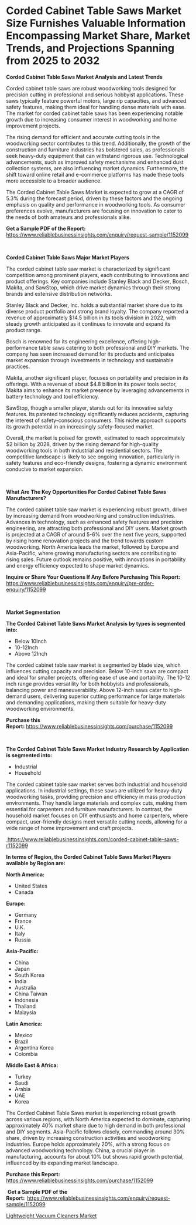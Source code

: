 <p><h1>Corded Cabinet Table Saws Market Size Furnishes Valuable Information Encompassing Market Share, Market Trends, and Projections Spanning from 2025 to 2032</h1></p><p><strong>Corded Cabinet Table Saws Market Analysis and Latest Trends</strong></p>
<p><p>Corded cabinet table saws are robust woodworking tools designed for precision cutting in professional and serious hobbyist applications. These saws typically feature powerful motors, large rip capacities, and advanced safety features, making them ideal for handling dense materials with ease. The market for corded cabinet table saws has been experiencing notable growth due to increasing consumer interest in woodworking and home improvement projects. </p><p>The rising demand for efficient and accurate cutting tools in the woodworking sector contributes to this trend. Additionally, the growth of the construction and furniture industries has bolstered sales, as professionals seek heavy-duty equipment that can withstand rigorous use. Technological advancements, such as improved safety mechanisms and enhanced dust collection systems, are also influencing market dynamics. Furthermore, the shift toward online retail and e-commerce platforms has made these tools more accessible to a broader audience. </p><p>The Corded Cabinet Table Saws Market is expected to grow at a CAGR of 5.3% during the forecast period, driven by these factors and the ongoing emphasis on quality and performance in woodworking tools. As consumer preferences evolve, manufacturers are focusing on innovation to cater to the needs of both amateurs and professionals alike.</p></p>
<p><strong>Get a Sample PDF of the Report:&nbsp;</strong> <a href="https://www.reliablebusinessinsights.com/enquiry/request-sample/1152099?utm_campaign=2641&utm_medium=2&utm_source=Github&utm_content=ia&utm_term=28022025&utm_id=corded-cabinet-table-saws">https://www.reliablebusinessinsights.com/enquiry/request-sample/1152099</a></p>
<p>&nbsp;</p>
<p><strong>Corded Cabinet Table Saws Major Market Players</strong></p>
<p><p>The corded cabinet table saw market is characterized by significant competition among prominent players, each contributing to innovations and product offerings. Key companies include Stanley Black and Decker, Bosch, Makita, and SawStop, which drive market dynamics through their strong brands and extensive distribution networks.</p><p>Stanley Black and Decker, Inc. holds a substantial market share due to its diverse product portfolio and strong brand loyalty. The company reported a revenue of approximately $14.5 billion in its tools division in 2022, with steady growth anticipated as it continues to innovate and expand its product range.</p><p>Bosch is renowned for its engineering excellence, offering high-performance table saws catering to both professional and DIY markets. The company has seen increased demand for its products and anticipates market expansion through investments in technology and sustainable practices.</p><p>Makita, another significant player, focuses on portability and precision in its offerings. With a revenue of about $4.8 billion in its power tools sector, Makita aims to enhance its market presence by leveraging advancements in battery technology and tool efficiency.</p><p>SawStop, though a smaller player, stands out for its innovative safety features. Its patented technology significantly reduces accidents, capturing the interest of safety-conscious consumers. This niche approach supports its growth potential in an increasingly safety-focused market.</p><p>Overall, the market is poised for growth, estimated to reach approximately $2 billion by 2028, driven by the rising demand for high-quality woodworking tools in both industrial and residential sectors. The competitive landscape is likely to see ongoing innovation, particularly in safety features and eco-friendly designs, fostering a dynamic environment conducive to market expansion.</p></p>
<p>&nbsp;</p>
<p><strong>What Are The Key Opportunities For Corded Cabinet Table Saws Manufacturers?</strong></p>
<p><p>The corded cabinet table saw market is experiencing robust growth, driven by increasing demand from woodworking and construction industries. Advances in technology, such as enhanced safety features and precision engineering, are attracting both professional and DIY users. Market growth is projected at a CAGR of around 5-6% over the next five years, supported by rising home renovation projects and the trend towards custom woodworking. North America leads the market, followed by Europe and Asia-Pacific, where growing manufacturing sectors are contributing to rising sales. Future outlook remains positive, with innovations in portability and energy efficiency expected to shape market dynamics.</p></p>
<p><strong>Inquire or Share Your Questions If Any Before Purchasing This Report:</strong> <a href="https://www.reliablebusinessinsights.com/enquiry/pre-order-enquiry/1152099?utm_campaign=2641&utm_medium=2&utm_source=Github&utm_content=ia&utm_term=28022025&utm_id=corded-cabinet-table-saws">https://www.reliablebusinessinsights.com/enquiry/pre-order-enquiry/1152099</a></p>
<p>&nbsp;</p>
<p><strong>Market Segmentation</strong></p>
<p><strong>The Corded Cabinet Table Saws Market Analysis by types is segmented into:</strong></p>
<p><ul><li>Below 10Inch</li><li>10-12Inch</li><li>Above 12Inch</li></ul></p>
<p><p>The corded cabinet table saw market is segmented by blade size, which influences cutting capacity and precision. Below 10-inch saws are compact and ideal for smaller projects, offering ease of use and portability. The 10-12 inch range provides versatility for both hobbyists and professionals, balancing power and maneuverability. Above 12-inch saws cater to high-demand users, delivering superior cutting performance for large materials and demanding applications, making them suitable for heavy-duty woodworking environments.</p></p>
<p><strong>Purchase this Report:&nbsp;</strong><a href="https://www.reliablebusinessinsights.com/purchase/1152099?utm_campaign=2641&utm_medium=2&utm_source=Github&utm_content=ia&utm_term=28022025&utm_id=corded-cabinet-table-saws">https://www.reliablebusinessinsights.com/purchase/1152099</a></p>
<p>&nbsp;</p>
<p><strong>The Corded Cabinet Table Saws Market Industry Research by Application is segmented into:</strong></p>
<p><ul><li>Industrial</li><li>Household</li></ul></p>
<p><p>The corded cabinet table saw market serves both industrial and household applications. In industrial settings, these saws are utilized for heavy-duty woodworking tasks, providing precision and efficiency in mass production environments. They handle large materials and complex cuts, making them essential for carpenters and furniture manufacturers. In contrast, the household market focuses on DIY enthusiasts and home carpenters, where compact, user-friendly designs meet versatile cutting needs, allowing for a wide range of home improvement and craft projects.</p></p>
<p><a href="https://www.reliablebusinessinsights.com/corded-cabinet-table-saws-r1152099?utm_campaign=2641&utm_medium=2&utm_source=Github&utm_content=ia&utm_term=28022025&utm_id=corded-cabinet-table-saws">&nbsp;https://www.reliablebusinessinsights.com/corded-cabinet-table-saws-r1152099</a></p>
<p><strong>In terms of Region, the Corded Cabinet Table Saws Market Players available by Region are:</strong></p>
<p>
    <p> <strong> North America: </strong>
        <ul>
            <li>United States</li>
            <li>Canada</li>
        </ul>
        </p> 
    <p> <strong> Europe: </strong>
        <ul>
            <li>Germany</li>
            <li>France</li>
            <li>U.K.</li>
            <li>Italy</li>
            <li>Russia</li>
        </ul>
        </p> 
    <p> <strong> Asia-Pacific: </strong>
        <ul>
            <li>China</li>
            <li>Japan</li>
            <li>South Korea</li>
            <li>India</li>
            <li>Australia</li>
            <li>China Taiwan</li>
            <li>Indonesia</li>
            <li>Thailand</li>
            <li>Malaysia</li>
        </ul>
        </p> 
    <p> <strong> Latin America: </strong>
        <ul>
            <li>Mexico</li>
            <li>Brazil</li>
            <li>Argentina Korea</li>
            <li>Colombia</li>
        </ul>
        </p> 
    <p> <strong> Middle East & Africa: </strong>
        <ul>
            <li>Turkey</li>
            <li>Saudi</li>
            <li>Arabia</li>
            <li>UAE</li>
            <li>Korea</li>
        </ul>
    </p>
    </p>
<p><p>The Corded Cabinet Table Saws market is experiencing robust growth across various regions, with North America expected to dominate, capturing approximately 40% market share due to high demand in both professional and DIY segments. Asia-Pacific follows closely, commanding around 30% share, driven by increasing construction activities and woodworking industries. Europe holds approximately 20%, with a strong focus on advanced woodworking technology. China, a crucial player in manufacturing, accounts for about 10% but shows rapid growth potential, influenced by its expanding market landscape.</p></p>
<p><strong>Purchase this Report: </strong><a href="https://www.reliablebusinessinsights.com/purchase/1152099?utm_campaign=2641&utm_medium=2&utm_source=Github&utm_content=ia&utm_term=28022025&utm_id=corded-cabinet-table-saws">https://www.reliablebusinessinsights.com/purchase/1152099</a></p>
<p>&nbsp;<strong>Get a Sample PDF of the Report:&nbsp;&nbsp;</strong><a href="https://www.reliablebusinessinsights.com/enquiry/request-sample/1152099?utm_campaign=2641&utm_medium=2&utm_source=Github&utm_content=ia&utm_term=28022025&utm_id=corded-cabinet-table-saws">https://www.reliablebusinessinsights.com/enquiry/request-sample/1152099</a></p>
<p><strong></strong></p>
<p><p><a href="https://github.com/lehumiston1971679/Market-Research-Report-List-1/blob/main/lightweight-vacuum-cleaners-market.md?utm_campaign=2641&utm_medium=2&utm_source=Github&utm_content=ia&utm_term=28022025&utm_id=corded-cabinet-table-saws">Lightweight Vacuum Cleaners Market</a></p></p>